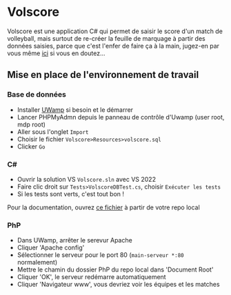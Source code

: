 # Volscore
 
 Volscore est une application C# qui permet de saisir le score d'un match de volleyball, mais surtout de re-créer la feuille de marquage à partir des données saisies, parce que c'est l'enfer de faire ça à la main, jugez-en par vous même [ici](doc/feuille%20de%20match%20officielle%20remplie.png) si vous en doutez...


## Mise en place de l'environnement de travail

### Base de données

- Installer [UWamp](https://www.uwamp.com/fr/?page=download) si besoin et le démarrer
- Lancer PHPMyAdmn depuis le panneau de contrôle d'Uwamp (user root, mdp root)
- Aller sous l'onglet `Import`
- Choisir le fichier `Volscore>Resources>volscore.sql`
- Clicker `Go`

### C#

- Ouvrir la solution VS `Volscore.sln` avec VS 2022
- Faire clic droit sur `Tests>VolscoreDBTest.cs`, choisir `Exécuter les tests`
- Si les tests sont verts, c'est tout bon !

Pour la documentation, ouvrez [ce fichier](doc/html/index.html) à partir de votre repo local

### PhP

- Dans UWamp, arrêter le serevur Apache
- Cliquer 'Apache config'
- Sélectionner le serveur pour le port 80 (`main-serveur *:80` normalement)
- Mettre le chamin du dossier PhP du repo local dans 'Document Root'
- Cliquer 'OK', le serveur redémarre automatiquement
- Cliquer 'Navigateur www', vous devriez voir les équipes et les matches